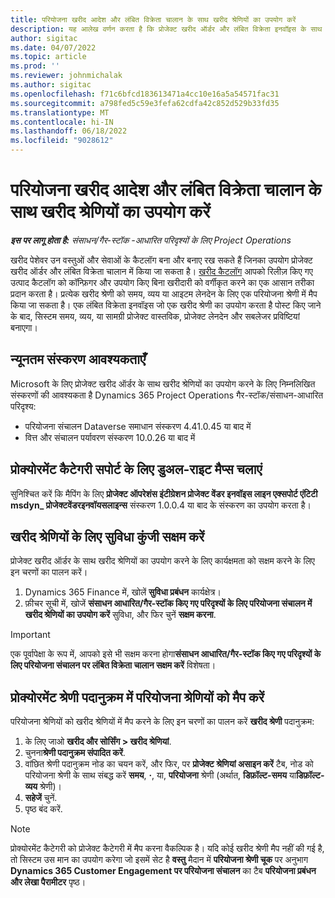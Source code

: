```yaml
---
title: परियोजना खरीद आदेश और लंबित विक्रेता चालान के साथ खरीद श्रेणियों का उपयोग करें
description: यह आलेख वर्णन करता है कि प्रोजेक्ट खरीद ऑर्डर और लंबित विक्रेता इनवॉइस के साथ उपयोग की जा सकने वाली खरीद श्रेणियों को कैसे कॉन्फ़िगर किया जाए।
author: sigitac
ms.date: 04/07/2022
ms.topic: article
ms.prod: ''
ms.reviewer: johnmichalak
ms.author: sigitac
ms.openlocfilehash: f71c6bfcd183613471a4cc10e16a5a54571fac31
ms.sourcegitcommit: a798fed5c59e3fefa62cdfa42c852d529b33fd35
ms.translationtype: MT
ms.contentlocale: hi-IN
ms.lasthandoff: 06/18/2022
ms.locfileid: "9028612"
---
```

# <a name="use-procurement-categories-with-project-purchase-orders-and-pending-vendor-invoices"></a>परियोजना खरीद आदेश और लंबित विक्रेता चालान के साथ खरीद श्रेणियों का उपयोग करें

_**इस पर लागू होता है:** संसाधन/गैर-स्टॉक -आधारित परिदृश्यों के लिए Project Operations_

खरीद पेशेवर उन वस्तुओं और सेवाओं के कैटलॉग बना और बनाए रख सकते हैं जिनका उपयोग प्रोजेक्ट खरीद ऑर्डर और लंबित विक्रेता चालान में किया जा सकता है। [खरीद कैटलॉग](/dynamics365/supply-chain/procurement/procurement-catalogs) आपको रिलीज़ किए गए उत्पाद कैटलॉग को कॉन्फ़िगर और उपयोग किए बिना खरीदारी को वर्गीकृत करने का एक आसान तरीका प्रदान करता है। प्रत्येक खरीद श्रेणी को समय, व्यय या आइटम लेनदेन के लिए एक परियोजना श्रेणी में मैप किया जा सकता है। एक लंबित विक्रेता इनवॉइस जो एक खरीद श्रेणी का उपयोग करता है पोस्ट किए जाने के बाद, सिस्टम समय, व्यय, या सामग्री प्रोजेक्ट वास्तविक, प्रोजेक्ट लेनदेन और सबलेजर प्रविष्टियां बनाएगा।

## <a name="minimum-version-requirements"></a>न्यूनतम संस्करण आवश्यकताएँ

Microsoft के लिए प्रोजेक्ट खरीद ऑर्डर के साथ खरीद श्रेणियों का उपयोग करने के लिए निम्नलिखित संस्करणों की आवश्यकता है Dynamics 365 Project Operations गैर-स्टॉक/संसाधन-आधारित परिदृश्य:

- परियोजना संचालन Dataverse समाधान संस्करण 4.41.0.45 या बाद में
- वित्त और संचालन पर्यावरण संस्करण 10.0.26 या बाद में

## <a name="run-dual-write-maps-for-procurement-category-support"></a>प्रोक्योरमेंट कैटेगरी सपोर्ट के लिए डुअल-राइट मैप्स चलाएं

सुनिश्चित करें कि मैपिंग के लिए **प्रोजेक्ट ऑपरेशंस इंटीग्रेशन प्रोजेक्ट वेंडर इनवॉइस लाइन एक्सपोर्ट एंटिटी msdyn\_ प्रोजेक्टवेंडरइनवॉयसलाइन्स** संस्करण 1.0.0.4 या बाद के संस्करण का उपयोग करता है।

## <a name="enable-the-feature-key-for-procurement-categories"></a>खरीद श्रेणियों के लिए सुविधा कुंजी सक्षम करें

प्रोजेक्ट खरीद ऑर्डर के साथ खरीद श्रेणियों का उपयोग करने के लिए कार्यक्षमता को सक्षम करने के लिए इन चरणों का पालन करें।

1. Dynamics 365 Finance में, खोलें **सुविधा प्रबंधन** कार्यक्षेत्र।
1. फ़ीचर सूची में, खोजें **संसाधन आधारित/गैर-स्टॉक किए गए परिदृश्यों के लिए परियोजना संचालन में खरीद श्रेणियों का उपयोग करें** सुविधा, और फिर चुनें **सक्षम करना**.

> [!IMPORTANT]
> एक पूर्वापेक्षा के रूप में, आपको इसे भी सक्षम करना होगा**संसाधन आधारित/गैर-स्टॉक किए गए परिदृश्यों के लिए परियोजना संचालन पर लंबित विक्रेता चालान सक्षम करें** विशेषता।

## <a name="map-project-categories-in-the-procurement-category-hierarchy"></a>प्रोक्योरमेंट श्रेणी पदानुक्रम में परियोजना श्रेणियों को मैप करें

परियोजना श्रेणियों को खरीद श्रेणियों में मैप करने के लिए इन चरणों का पालन करें **खरीद श्रेणी** पदानुक्रम:

1. के लिए जाओ **खरीद और सोर्सिंग \> खरीद श्रेणियां**.
1. चुनना**श्रेणी पदानुक्रम संपादित करें**.
1. वांछित श्रेणी पदानुक्रम नोड का चयन करें, और फिर, पर **प्रोजेक्ट श्रेणियां असाइन करें** टैब, नोड को परियोजना श्रेणी के साथ संबद्ध करें **समय**, **·**, या, **परियोजना** श्रेणी (अर्थात, **डिफ़ॉल्ट-समय** या**डिफ़ॉल्ट-व्यय** श्रेणी)।
1. **सहेजें** चुनें.
1. पृष्ठ बंद करें.

> [!NOTE]
> प्रोक्योरमेंट कैटेगरी को प्रोजेक्ट कैटेगरी में मैप करना वैकल्पिक है। यदि कोई खरीद श्रेणी मैप नहीं की गई है, तो सिस्टम उस मान का उपयोग करेगा जो इसमें सेट है **वस्तु** मैदान में **परियोजना श्रेणी चूक** पर अनुभाग **Dynamics 365 Customer Engagement पर परियोजना संचालन** का टैब **परियोजना प्रबंधन और लेखा पैरामीटर** पृष्ठ।
